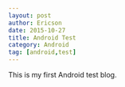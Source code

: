```yaml
---
layout: post
author: Ericson
date: 2015-10-27
title: Android Test
category: Android
tag: [android,test]
---
```


This is my first Android test blog.
